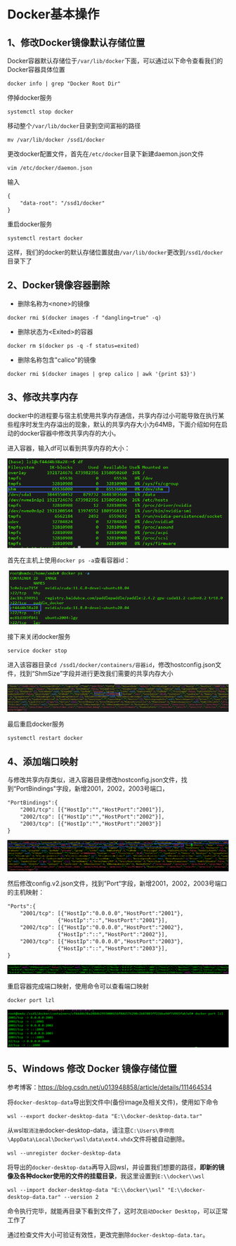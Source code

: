 # Docker基本操作

## 1、修改Docker镜像默认存储位置

Docker容器默认存储位于`/var/lib/docker`下面，可以通过以下命令查看我们的Docker容器具体位置

```
docker info | grep "Docker Root Dir"
```

停掉docker服务

```
systemctl stop docker
```

移动整个`/var/lib/docker`目录到空间富裕的路径

```
mv /var/lib/docker /ssd1/docker
```

更改docker配置文件，首先在`/etc/docker`目录下新建daemon.json文件

```
vim /etc/docker/daemon.json
```

输入

```
{
    "data-root": "/ssd1/docker"
}
```

重启docker服务

```
systemctl restart docker
```

这样，我们的docker的默认存储位置就由`/var/lib/docker`更改到`/ssd1/docker`目录下了

## 2、Docker镜像容器删除

- 删除名称为\<none>的镜像

```
docker rmi $(docker images -f "dangling=true" -q)
```

- 删除状态为\<Exited>的容器

```
docker rm $(docker ps -q -f status=exited)
```

- 删除名称包含"calico"的镜像

```
docker rmi $(docker images | grep calico | awk '{print $3}')
```

## 3、修改共享内存

​	docker中的进程要与宿主机使用共享内存通信，共享内存过小可能导致在执行某些程序时发生内存溢出的现象，默认的共享内存大小为64MB，下面介绍如何在启动的docker容器中修改共享内存的大小。

进入容器，输入df可以看到共享内存的大小：

![](../figs.assets/image-20230510133912899.png)

首先在主机上使用`docker ps -a`查看容器id：

![](../figs.assets/image-20230510134044004.png)

接下来关闭docker服务

```
service docker stop
```

进入该容器目录`cd /ssd1/docker/containers/容器id`，修改hostconfig.json文件，找到“ShmSize”字段并进行更改我们需要的共享内存大小

![](../figs.assets/image-20230510134334049.png)

最后重启docker服务

```
systemctl restart docker
```

## 4、添加端口映射

​	与修改共享内存类似，进入容器目录修改hostconfig.json文件，找到“PortBindings"字段，新增2001，2002，2003号端口，

```
"PortBindings":{
	"2001/tcp": [{"HostIp":"","HostPort":"2001"}],
	"2002/tcp": [{"HostIp":"","HostPort":"2002"}],
	"2003/tcp": [{"HostIp":"","HostPort":"2003"}]
}

```

![](../figs.assets/image-20230524104312750.png)

​	然后修改config.v2.json文件，找到”Port“字段，新增2001，2002，2003号端口的主机映射：

```
"Ports":{
	"2001/tcp": [{"HostIp":"0.0.0.0","HostPort":"2001"},
				{"HostIp":"::","HostPort":"2001"}],
	"2002/tcp": [{"HostIp":"0.0.0.0","HostPort":"2002"},
				{"HostIp":"::","HostPort":"2002"}],
	"2003/tcp": [{"HostIp":"0.0.0.0","HostPort":"2003"},
				{"HostIp":"::","HostPort":"2003"}],
}
```

![](../figs.assets/image-20230524104818596.png)

重启容器完成端口映射，使用命令可以查看端口映射

```
docker port lzl
```

![](../figs.assets/image-20230524105100650.png)

## 5、Windows 修改 Docker 镜像存储位置

参考博客：https://blog.csdn.net/u013948858/article/details/111464534

将`docker-desktop-data`导出到文件中(备份image及相关文件)，使用如下命令

```
wsl --export docker-desktop-data "E:\\docker-desktop-data.tar"
```

从wsl`取消注册`docker-desktop-data，请注意`C:\Users\李仲亮\AppData\Local\Docker\wsl\data\ext4.vhdx`文件将被自动删除。

```
wsl --unregister docker-desktop-data
```

将导出的`docker-desktop-data`再导入回wsl，并设置我们想要的路径，**即新的镜像及各种docker使用的文件的挂载目录**，我这里设置到`E:\\docker\\wsl`

```
wsl --import docker-desktop-data "E:\\docker\\wsl" "E:\\docker-desktop-data.tar" --version 2
```

命令执行完毕，就能再目录下看到文件了，这时次`启动Docker Desktop`，可以正常工作了

通过检查文件大小可验证有效性，更改完删除`docker-desktop-data.tar`。